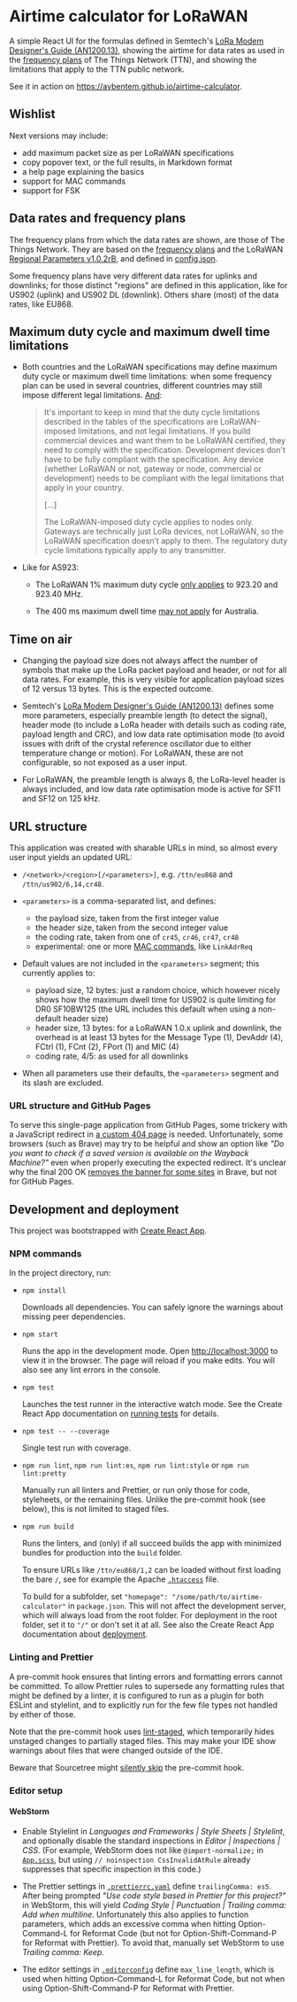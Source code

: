 # Airtime calculator for LoRaWAN

A simple React UI for the formulas defined in Semtech's [LoRa Modem Designer's Guide
(AN1200.13)](./doc/LoraDesignGuide_STD.pdf), showing the airtime for data rates as used in the
[frequency plans](https://www.thethingsnetwork.org/docs/lorawan/frequency-plans.html) of The
Things Network (TTN), and showing the limitations that apply to the TTN public network.

See it in action on <https://avbentem.github.io/airtime-calculator>.

## Wishlist

Next versions may include:

- add maximum packet size as per LoRaWAN specifications
- copy popover text, or the full results, in Markdown format
- a help page explaining the basics
- support for MAC commands
- support for FSK

## Data rates and frequency plans

The frequency plans from which the data rates are shown, are those of The Things Network. They are
based on the [frequency plans](https://www.thethingsnetwork.org/docs/lorawan/frequency-plans.html) and
the LoRaWAN [Regional Parameters v1.0.2rB](./doc/lorawan_regional_parameters_v1.0.2_final_1944_1.pdf),
and defined in [config.json](./public/config.json).

Some frequency plans have very different data rates for uplinks and downlinks; for those distinct
"regions" are defined in this application, like for US902 (uplink) and US902 DL (downlink). Others
share (most) of the data rates, like EU868.

## Maximum duty cycle and maximum dwell time limitations

- Both countries and the LoRaWAN specifications may define maximum duty cycle or maximum dwell time
  limitations: when some frequency plan can be used in several countries, different countries may
  still impose different legal limitations. [And](https://www.thethingsnetwork.org/forum/t/37924/2):

  > It's important to keep in mind that the duty cycle limitations described in the tables of the
  > specifications are LoRaWAN-imposed limitations, and not legal limitations. If you build
  > commercial devices and want them to be LoRaWAN certified, they need to comply with the
  > specification. Development devices don't have to be fully compliant with the specification. Any
  > device (whether LoRaWAN or not, gateway or node, commercial or development) needs to be
  > compliant with the legal limitations that apply in your country.
  >
  > [...]
  >
  > The LoRaWAN-imposed duty cycle applies to nodes only. Gateways are technically just LoRa devices,
  > not LoRaWAN, so the LoRaWAN specification doesn’t apply to them. The regulatory duty cycle
  > limitations typically apply to any transmitter.

- Like for AS923:

  - The LoRaWAN 1% maximum duty cycle [only applies](https://www.thethingsnetwork.org/forum/t/37924)
    to 923.20 and 923.40 MHz.

  - The 400 ms maximum dwell time [may not apply](https://www.thethingsnetwork.org/forum/t/36601/6)
    for Australia.

## Time on air

- Changing the payload size does not always affect the number of symbols that make up the LoRa
  packet payload and header, or not for all data rates. For example, this is very visible for
  application payload sizes of 12 versus 13 bytes. This is the expected outcome.

- Semtech's [LoRa Modem Designer's Guide (AN1200.13)](./doc/LoraDesignGuide_STD.pdf) defines some
  more parameters, especially preamble length (to detect the signal), header mode (to include a LoRa
  header with details such as coding rate, payload length and CRC), and low data rate optimisation
  mode (to avoid issues with drift of the crystal reference oscillator due to either temperature
  change or motion). For LoRaWAN, these are not configurable, so not exposed as a user input.

- For LoRaWAN, the preamble length is always 8, the LoRa-level header is always included, and low
  data rate optimisation mode is active for SF11 and SF12 on 125 kHz.

## URL structure

This application was created with sharable URLs in mind, so almost every user input yields an updated URL:

- `/<network>/<region>[/<parameters>]`, e.g. `/ttn/eu868` and `/ttn/us902/6,14,cr48`.

- `<parameters>` is a comma-separated list, and defines:

  - the payload size, taken from the first integer value
  - the header size, taken from the second integer value
  - the coding rate, taken from one of `cr45`, `cr46`, `cr47`, `cr48`
  - experimental: one or more [MAC commands](./src/lora/MacCommands.ts), like `LinkAdrReq`

- Default values are not included in the `<parameters>` segment; this currently applies to:

  - payload size, 12 bytes: just a random choice, which however nicely shows how the maximum dwell
    time for US902 is quite limiting for DR0 SF10BW125 (the URL includes this default when using a
    non-default header size)
  - header size, 13 bytes: for a LoRaWAN 1.0.x uplink and downlink, the overhead is at least 13 bytes
    for the Message Type (1), DevAddr (4), FCtrl (1), FCnt (2), FPort (1) and MIC (4)
  - coding rate, 4/5: as used for all downlinks

- When all parameters use their defaults, the `<parameters>` segment and its slash are excluded.

### URL structure and GitHub Pages

To serve this single-page application from GitHub Pages, some trickery with a JavaScript redirect
in [a custom 404 page](public/404.html) is needed. Unfortunately, some browsers (such as Brave) may
try to be helpful and show an option like _"Do you want to check if a saved version is available on
the Wayback Machine?"_ even when properly executing the expected redirect. It's unclear why the
final 200 OK [removes the banner for some sites](https://github.com/brave/brave-browser/issues/8401)
in Brave, but not for GitHub Pages.

## Development and deployment

This project was bootstrapped with [Create React App](https://create-react-app.dev/).

### NPM commands

In the project directory, run:

- `npm install`

  Downloads all dependencies. You can safely ignore the warnings about missing peer dependencies.

- `npm start`

  Runs the app in the development mode. Open [http://localhost:3000](http://localhost:3000) to view
  it in the browser. The page will reload if you make edits. You will also see any lint errors in
  the console.

- `npm test`

  Launches the test runner in the interactive watch mode. See the Create React App documentation on
  [running tests](https://create-react-app.dev/docs/running-tests) for details.

- `npm test -- --coverage`

  Single test run with coverage.

- `npm run lint`, `npm run lint:es`, `npm run lint:style` or `npm run lint:pretty`

  Manually run all linters and Prettier, or run only those for code, styleheets, or the remaining
  files. Unlike the pre-commit hook (see below), this is not limited to staged files.

- `npm run build`

  Runs the linters, and (only) if all succeed builds the app with minimized bundles for production
  into the `build` folder.

  To ensure URLs like `/ttn/eu868/1,2` can be loaded without first loading the bare `/`, see for
  example the Apache [`.htaccess`](./public/.htaccess) file.

  To build for a subfolder, set `"homepage": "/some/path/to/airtime-calculator"` in `package.json`.
  This will not affect the development server, which will always load from the root folder. For
  deployment in the root folder, set it to `"/"` or don't set it at all. See also the Create React
  App documentation about [deployment](https://create-react-app.dev/docs/deployment).

### Linting and Prettier

A pre-commit hook ensures that linting errors and formatting errors cannot be committed. To allow
Prettier rules to supersede any formatting rules that might be defined by a linter, it is configured
to run as a plugin for both ESLint and stylelint, and to explicitly run for the few file types not
handled by either of those.

Note that the pre-commit hook uses [lint-staged](https://github.com/okonet/lint-staged), which
temporarily hides unstaged changes to partially staged files. This may make your IDE show warnings
about files that were changed outside of the IDE.

Beware that Sourcetree might [silently skip](https://jira.atlassian.com/browse/SRCTREE-7184) the
pre-commit hook.

### Editor setup

#### WebStorm

- Enable Stylelint in _Languages and Frameworks | Style Sheets | Stylelint_, and optionally disable
  the standard inspections in _Editor | Inspections | CSS_. (For example, WebStorm does not like
  `@import-normalize;` in [`App.scss`](./src/App.scss), but using `// noinspection CssInvalidAtRule`
  already suppresses that specific inspection in this code.)

- The Prettier settings in [`.prettierrc.yaml`](.prettierrc.yaml) define `trailingComma: es5`. After
  being prompted _"Use code style based in Prettier for this project?"_ in WebStorm, this will yield
  _Coding Style | Punctuation | Trailing comma: Add when multiline_. Unfortunately this also applies
  to function parameters, which adds an excessive comma when hitting Option-Command-L for Reformat
  Code (but not for Option-Shift-Command-P for Reformat with Prettier). To avoid that, manually set
  WebStorm to use _Trailing comma: Keep_.

- The editor settings in [`.editorconfig`](.editorconfig) define `max_line_length`, which is used
  when hitting Option-Command-L for Reformat Code, but not when using Option-Shift-Command-P for
  Reformat with Prettier.

